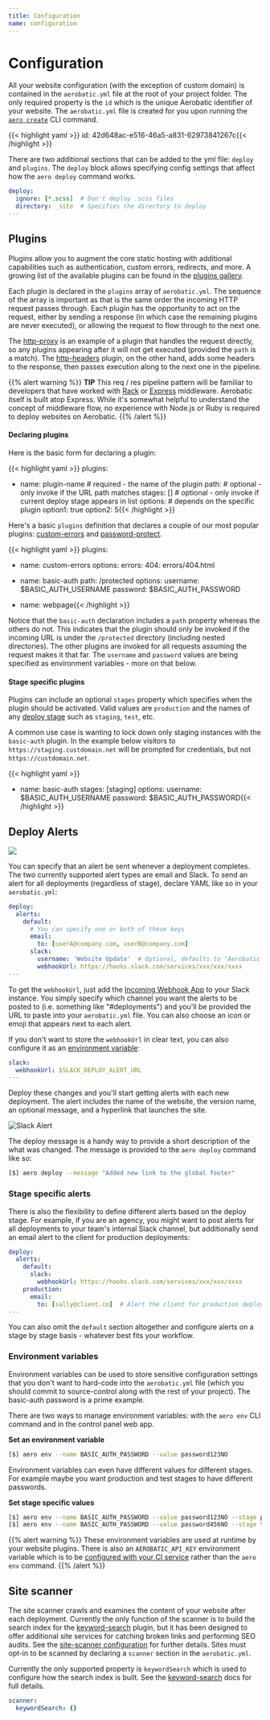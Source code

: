 ```yaml
---
title: Configuration
name: configuration
---
```


# Configuration

All your website configuration (with the exception of custom domain) is contained in the `aerobatic.yml` file at the root of your project folder. The only required property is the `id` which is the unique Aerobatic identifier of your website. The `aerobatic.yml` file is created for you upon running the [`aero create`](/docs/cli#create) CLI command.

{{< highlight yaml >}}
id: 42d648ac-e516-46a5-a831-62973841267c{{< /highlight >}}

There are two additional sections that can be added to the yml file: `deploy` and `plugins`. The `deploy` block allows specifying config settings that affect how the `aero deploy` command works.

~~~yaml
deploy:
  ignore: [*.scss]  # Don't deploy .scss files
  directory: _site  # Specifies the directory to deploy
---
~~~

## Plugins

Plugins allow you to augment the core static hosting with additional capabilities such as authentication, custom errors, redirects, and more. A growing list of the available plugins can be found in the [plugins gallery](/docs/plugins/).

Each plugin is declared in the `plugins` array of `aerobatic.yml`. The sequence of the array is important as that is the same order the incoming HTTP request passes through. Each plugin has the opportunity to act on the request, either by sending a response (in which case the remaining plugins are never executed), or allowing the request to flow through to the next one.

The [http-proxy](/docs/plugins/http-proxy) is an example of a plugin that handles the request directly, so any plugins appearing after it will not get executed (provided the `path` is a match). The [http-headers](/docs/plugins/http-headers) plugin, on the other hand, adds some headers to the response, then passes execution along to the next one in the pipeline.

{{% alert warning %}}
**TIP** This req / res pipeline pattern will be familiar to developers that have worked with [Rack](http://rack.github.io/) or [Express](http://expressjs.com/en/guide/using-middleware.html) middleware. Aerobatic itself is built atop Express. While it's somewhat helpful to understand the concept of middleware flow, no experience with Node.js or Ruby is required to deploy websites on Aerobatic.
{{% /alert %}}

#### Declaring plugins

Here is the basic form for declaring a plugin:

{{< highlight yaml >}}
plugins:
  - name: plugin-name    # required - the name of the plugin
    path:                # optional - only invoke if the URL path matches
    stages: []           # optional - only invoke if current deploy stage appears in list
    options:             # depends on the specific plugin
      option1: true
      option2: 5{{< /highlight >}}

Here's a basic `plugins` definition that declares a couple of our most popular plugins: [custom-errors](/docs/plugins/custom-errors/) and [password-protect](/docs/plugins/password-protect/).

{{< highlight yaml >}}
plugins:
  - name: custom-errors
    options:
      errors:
        404: errors/404.html

  - name: basic-auth
    path: /protected
    options:
      username: $BASIC_AUTH_USERNAME
      password: $BASIC_AUTH_PASSWORD

  - name: webpage{{< /highlight >}}

Notice that the `basic-auth` declaration includes a `path` property whereas the others do not. This indicates that the plugin should only be invoked if the incoming URL is under the `/protected` directory (including nested directories). The other plugins are invoked for all requests assuming the request makes it that far. The `username` and `password` values are being specified as environment variables - more on that below.

#### Stage specific plugins

Plugins can include an optional `stages` property which specifies when the plugin should be activated. Valid values are `production` and the names of any [deploy stage](/docs/overview#deploy-stages) such as `staging`, `test`, etc.

A common use case is wanting to lock down only staging instances with the `basic-auth` plugin. In the example below visitors to `https://staging.custdomain.net` will be prompted for credentials, but not `https://custdomain.net`.

{{< highlight yaml >}}
- name: basic-auth
  stages: [staging]
  options:
    username: $BASIC_AUTH_USERNAME
    password: $BASIC_AUTH_PASSWORD{{< /highlight >}}

## Deploy Alerts

<img src="/img/deploy-alert-types.png" style="display:block; margin: 0 auto"/>

You can specify that an alert be sent whenever a deployment completes. The two currently supported alert types are email and Slack. To send an alert for all deployments (regardless of stage), declare YAML like so in your `aerobatic.yml`:

~~~yaml
deploy:
  alerts:
    default:
      # You can specify one or both of these keys
      email:
        to: [userA@company.com, userB@company.com]
      slack:
        username: 'Website Update'  # Optional, defaults to "Aerobatic Deploys"
        webhookUrl: https://hooks.slack.com/services/xxx/xxx/xxxx
---
~~~

To get the `webhookUrl`, just add the [Incoming Webhook App](https://slack.com/apps/A0F7XDUAZ-incoming-webhooks) to your Slack instance. You simply specify which channel you want the alerts to be posted to (i.e. something like "#deployments") and you'll be provided the URL to paste into your `aerobatic.yml` file. You can also choose an icon or emoji that appears next to each alert.

If you don't want to store the `webhookUrl` in clear text, you can also configure it as an [environment variable](/docs/configuration/#environment-variables):

~~~yaml
slack:
  webhookUrl: $SLACK_DEPLOY_ALERT_URL
---
~~~

Deploy these changes and you'll start getting alerts with each new deployment. The alert includes the name of the website, the version name, an optional message, and a hyperlink that launches the site.

![Slack Alert](/img/slack-deploy-alert.png)

The deploy message is a handy way to provide a short description of the what was changed. The message is provided to the `aero deploy` command like so:

~~~sh
[$] aero deploy --message "Added new link to the global footer"
~~~

### Stage specific alerts

There is also the flexibility to define different alerts based on the deploy stage. For example, if you are an agency, you might want to post alerts for all deployments to your team's internal Slack channel, but additionally send an email alert to the client for production deployments:

~~~yaml
deploy:
  alerts:
    default:
      slack:
        webhookUrl: https://hooks.slack.com/services/xxx/xxx/xxxx
    production:
      email:
        to: [sally@client.co]  # Alert the client for production deployments
---
~~~

You can also omit the `default` section altogether and configure alerts on a stage by stage basis - whatever best fits your workflow.

### Environment variables

Environment variables can be used to store sensitive configuration settings that you don't want to hard-code into the `aerobatic.yml` file (which you should commit to source-control along with the rest of your project). The basic-auth password is a prime example.

There are two ways to manage environment variables: with the `aero env` CLI command and in the control panel web app.

**Set an environment variable**
~~~sh
[$] aero env --name BASIC_AUTH_PASSWORD --value password123NO
~~~

Environment variables can even have different values for different stages. For example maybe you want production and test stages to have different passwords.

**Set stage specific values**
~~~sh
[$] aero env --name BASIC_AUTH_PASSWORD --value password123NO --stage production
[$] aero env --name BASIC_AUTH_PASSWORD --value password456NO --stage test
~~~

{{% alert warning %}}
These environment variables are used at runtime by your website plugins. There is also an `AEROBATIC_API_KEY` environment variable which is to be [configured with your CI service](/docs/continuous-deployment#aerobatic-apikey) rather than the `aero env` command.
{{% /alert %}}

## Site scanner

The site scanner crawls and examines the content of your website after each deployment. Currently the only function of the scanner is to build the search index for the [keyword-search](/docs/plugins/keyword-search) plugin, but it has been designed to offer additional site services for catching broken links and performing SEO audits. See the [site-scanner configuration](/docs/configuration/#site-scanner) for further details. Sites must opt-in to be scanned by declaring a `scanner` section in the `aerobatic.yml`.

Currently the only supported property is `keywordSearch` which is used to configure how the search index is built. See the [keyword-search](/docs/plugins/keyword-search/#configuration) docs for full details.

~~~yaml
scanner:
  keywordSearch: {}
~~~
